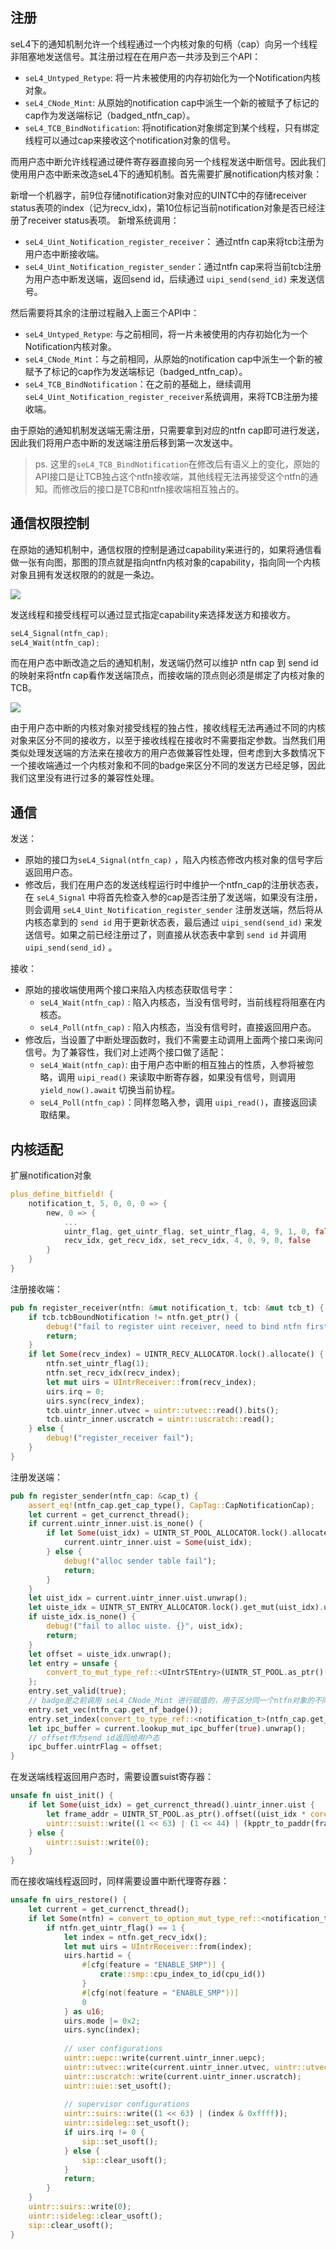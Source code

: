 
## 注册

seL4下的通知机制允许一个线程通过一个内核对象的句柄（cap）向另一个线程非阻塞地发送信号。其注册过程在在用户态一共涉及到三个API：
- `seL4_Untyped_Retype`: 将一片未被使用的内存初始化为一个Notification内核对象。
- `seL4_CNode_Mint`: 从原始的notification cap中派生一个新的被赋予了标记的cap作为发送端标记（badged_ntfn_cap）。
- `seL4_TCB_BindNotification`: 将notification对象绑定到某个线程，只有绑定线程可以通过cap来接收这个notification对象的信号。

而用户态中断允许线程通过硬件寄存器直接向另一个线程发送中断信号。因此我们使用用户态中断来改造seL4下的通知机制。首先需要扩展notification内核对象：

新增一个机器字，前9位存储notification对象对应的UINTC中的存储receiver status表项的index（记为recv_idx)，第10位标记当前notification对象是否已经注册了receiver status表项。
新增系统调用：
- `seL4_Uint_Notification_register_receiver`： 通过ntfn cap来将tcb注册为用户态中断接收端。
- `seL4_Uint_Notification_register_sender`：通过ntfn cap来将当前tcb注册为用户态中断发送端，返回send id，后续通过 `uipi_send(send_id)` 来发送信号。

然后需要将其余的注册过程融入上面三个API中：
- `seL4_Untyped_Retype`: 与之前相同，将一片未被使用的内存初始化为一个Notification内核对象。
- `seL4_CNode_Mint`：与之前相同，从原始的notification cap中派生一个新的被赋予了标记的cap作为发送端标记（badged_ntfn_cap）。
- `seL4_TCB_BindNotification`：在之前的基础上，继续调用`seL4_Uint_Notification_register_receiver`系统调用，来将TCB注册为接收端。

由于原始的通知机制发送端无需注册，只需要拿到对应的ntfn cap即可进行发送，因此我们将用户态中断的发送端注册后移到第一次发送中。
> ps. 这里的`seL4_TCB_BindNotification`在修改后有语义上的变化，原始的API接口是让TCB独占这个ntfn接收端，其他线程无法再接受这个ntfn的通知。而修改后的接口是TCB和ntfn接收端相互独占的。


## 通信权限控制

在原始的通知机制中，通信权限的控制是通过capability来进行的，如果将通信看做一张有向图，那图的顶点就是指向ntfn内核对象的capability，指向同一个内核对象且拥有发送权限的的就是一条边。

![](../images/sel4_ntfn_cap_graph.png)

发送线程和接受线程可以通过显式指定capability来选择发送方和接收方。

```rust
seL4_Signal(ntfn_cap);
seL4_Wait(ntfn_cap);
```

而在用户态中断改造之后的通知机制，发送端仍然可以维护 ntfn cap 到 send id 的映射来将ntfn cap看作发送端顶点，而接收端的顶点则必须是绑定了内核对象的TCB。

![](../images/rel4_ntfn_cap_graph.png)

由于用户态中断的内核对象对接受线程的独占性，接收线程无法再通过不同的内核对象来区分不同的接收方，以至于接收线程在接收时不需要指定参数。当然我们用类似处理发送端的方法来在接收方的用户态做兼容性处理，但考虑到大多数情况下一个接收端通过一个内核对象和不同的badge来区分不同的发送方已经足够，因此我们这里没有进行过多的兼容性处理。


## 通信

发送：
- 原始的接口为`seL4_Signal(ntfn_cap)` ，陷入内核态修改内核对象的信号字后返回用户态。
- 修改后，我们在用户态的发送线程运行时中维护一个ntfn_cap的注册状态表，在 `seL4_Signal` 中将首先检查入参的cap是否注册了发送端，如果没有注册，则会调用 `seL4_Uint_Notification_register_sender` 注册发送端，然后将从内核态拿到的 `send id` 用于更新状态表，最后通过 `uipi_send(send_id)` 来发送信号。如果之前已经注册过了，则直接从状态表中拿到 `send id` 并调用 `uipi_send(send_id)` 。

接收：
- 原始的接收端使用两个接口来陷入内核态获取信号字：
	-  `seL4_Wait(ntfn_cap)` : 陷入内核态，当没有信号时，当前线程将阻塞在内核态。
	-  `seL4_Poll(ntfn_cap)` : 陷入内核态，当没有信号时，直接返回用户态。
- 修改后，当设置了中断处理函数时，我们不需要主动调用上面两个接口来询问信号。为了兼容性，我们对上述两个接口做了适配：
	-  `seL4_Wait(ntfn_cap)`: 由于用户态中断的相互独占的性质，入参将被忽略，调用 `uipi_read()` 来读取中断寄存器，如果没有信号，则调用 `yield_now().await` 切换当前协程。 
	-  `seL4_Poll(ntfn_cap)`：同样忽略入参，调用 `uipi_read()`，直接返回读取结果。


## 内核适配

扩展notification对象

```rust
plus_define_bitfield! {  
    notification_t, 5, 0, 0, 0 => {  
        new, 0 => {  
            ...
            uintr_flag, get_uintr_flag, set_uintr_flag, 4, 9, 1, 0, false,  
            recv_idx, get_recv_idx, set_recv_idx, 4, 0, 9, 0, false  
        }  
    }
}
```

注册接收端：
```rust
pub fn register_receiver(ntfn: &mut notification_t, tcb: &mut tcb_t) {  
    if tcb.tcbBoundNotification != ntfn.get_ptr() {  
        debug!("fail to register uint receiver, need to bind ntfn first");  
        return;  
    }
    if let Some(recv_index) = UINTR_RECV_ALLOCATOR.lock().allocate() {  
        ntfn.set_uintr_flag(1);  
        ntfn.set_recv_idx(recv_index);  
        let mut uirs = UIntrReceiver::from(recv_index);  
        uirs.irq = 0;  
        uirs.sync(recv_index);  
        tcb.uintr_inner.utvec = uintr::utvec::read().bits();  
        tcb.uintr_inner.uscratch = uintr::uscratch::read();  
    } else {  
        debug!("register_receiver fail");  
    }
}
```


注册发送端：
```rust
pub fn register_sender(ntfn_cap: &cap_t) {  
    assert_eq!(ntfn_cap.get_cap_type(), CapTag::CapNotificationCap);  
    let current = get_currenct_thread();  
    if current.uintr_inner.uist.is_none() {  
        if let Some(uist_idx) = UINTR_ST_POOL_ALLOCATOR.lock().allocate() {  
            current.uintr_inner.uist = Some(uist_idx);  
        } else {  
            debug!("alloc sender table fail");  
            return;  
        }
    }    
    let uist_idx = current.uintr_inner.uist.unwrap();  
    let uiste_idx = UINTR_ST_ENTRY_ALLOCATOR.lock().get_mut(uist_idx).unwrap().allocate();  
    if uiste_idx.is_none() {  
        debug!("fail to alloc uiste. {}", uist_idx);  
        return;  
    }
    let offset = uiste_idx.unwrap();  
    let entry = unsafe {  
        convert_to_mut_type_ref::<UIntrSTEntry>(UINTR_ST_POOL.as_ptr().offset(((uist_idx * UINTC_ENTRY_NUM + offset) * core::mem::size_of::<UIntrSTEntry>()) as isize) as usize)  
    }; 
    entry.set_valid(true);  
    // badge是之前调用 seL4_CNode_Mint 进行赋值的，用于区分同一个ntfn对象的不同发送端，在用户态中断中被设置为发送端的中断号
    entry.set_vec(ntfn_cap.get_nf_badge());  
    entry.set_index(convert_to_type_ref::<notification_t>(ntfn_cap.get_nf_ptr()).get_recv_idx());  
    let ipc_buffer = current.lookup_mut_ipc_buffer(true).unwrap();  
    // offset作为send id返回给用户态
    ipc_buffer.uintrFlag = offset;  
}
```

在发送端线程返回用户态时，需要设置suist寄存器：
```rust
unsafe fn uist_init() {  
    if let Some(uist_idx) = get_currenct_thread().uintr_inner.uist {  
        let frame_addr = UINTR_ST_POOL.as_ptr().offset((uist_idx * core::mem::size_of::<UIntrSTEntry>() * UINTC_ENTRY_NUM) as isize) as usize;   
        uintr::suist::write((1 << 63) | (1 << 44) | (kpptr_to_paddr(frame_addr) >> 0xC));  
    } else {  
        uintr::suist::write(0);  
    }
}
```

而在接收端线程返回时，同样需要设置中断代理寄存器：
```rust
unsafe fn uirs_restore() {  
    let current = get_currenct_thread();  
    if let Some(ntfn) = convert_to_option_mut_type_ref::<notification_t>(current.tcbBoundNotification) {  
        if ntfn.get_uintr_flag() == 1 {  
            let index = ntfn.get_recv_idx();  
            let mut uirs = UIntrReceiver::from(index);  
            uirs.hartid = {  
                #[cfg(feature = "ENABLE_SMP")] {  
                    crate::smp::cpu_index_to_id(cpu_id())  
                }                
                #[cfg(not(feature = "ENABLE_SMP"))]  
                0 
            } as u16;  
            uirs.mode |= 0x2;  
            uirs.sync(index);  
  
            // user configurations  
            uintr::uepc::write(current.uintr_inner.uepc);  
            uintr::utvec::write(current.uintr_inner.utvec, uintr::utvec::TrapMode::Direct);  
            uintr::uscratch::write(current.uintr_inner.uscratch);  
            uintr::uie::set_usoft();  
  
            // supervisor configurations  
            uintr::suirs::write((1 << 63) | (index & 0xffff));  
            uintr::sideleg::set_usoft();  
            if uirs.irq != 0 {  
                sip::set_usoft();  
            } else {  
                sip::clear_usoft();  
            }            
            return;  
        }
    }    
    uintr::suirs::write(0);  
    uintr::sideleg::clear_usoft();  
    sip::clear_usoft();  
}
```